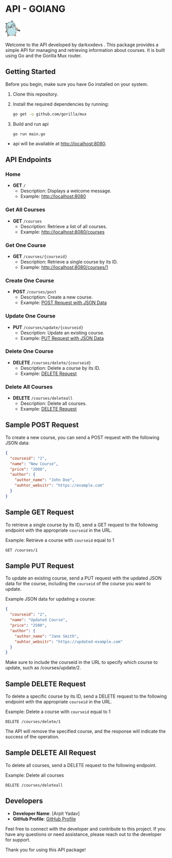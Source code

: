 # API - GOlANG

<p align="left">
  <img src="./goimg/go.png" alt="Go Logo">
</p>

Welcome to the API developed by darkxxdevs . This package provides a simple API for managing and retrieving information about courses. It is built using Go and the Gorilla Mux router.

## Getting Started

Before you begin, make sure you have Go installed on your system.

1. Clone this repository.
2. Install the required dependencies by running:

   ```sh
   go get -u github.com/gorilla/mux

   ```

3. Build and run api

   ```
   go run main.go

   ```

- api will be available at [http://localhost:8080](http://localhost:8080).

## API Endpoints

### Home

- **GET** `/`
  - Description: Displays a welcome message.
  - Example: [http://localhost:8080](http://localhost:8080)

### Get All Courses

- **GET** `/courses`
  - Description: Retrieve a list of all courses.
  - Example: [http://localhost:8080/courses](http://localhost:8080/courses)

### Get One Course

- **GET** `/courses/{courseid}`
  - Description: Retrieve a single course by its ID.
  - Example: [http://localhost:8080/courses/1](http://localhost:8080/courses/1)

### Create One Course

- **POST** `/courses/post`
  - Description: Create a new course.
  - Example: [POST Request with JSON Data](#sample-post-request)

### Update One Course

- **PUT** `/courses/update/{courseid}`
  - Description: Update an existing course.
  - Example: [PUT Request with JSON Data](#sample-put-request)

### Delete One Course

- **DELETE** `/courses/delete/{courseid}`
  - Description: Delete a course by its ID.
  - Example: [DELETE Request](#sample-delete-request)

### Delete All Courses

- **DELETE** `/courses/deleteall`
  - Description: Delete all courses.
  - Example: [DELETE Request](#sample-delete-all-request)

## Sample POST Request

To create a new course, you can send a POST request with the following JSON data:

```json
{
  "courseid": "2",
  "name": "New Course",
  "price": "2000",
  "author": {
    "author_name": "John Doe",
    "auhtor_websitr": "https://example.com"
  }
}
```

## Sample GET Request

To retrieve a single course by its ID, send a GET request to the following endpoint with the appropriate `courseid` in the URL.

Example: Retrieve a course with `courseid` equal to 1

```http
GET /courses/1
```

## Sample PUT Request

To update an existing course, send a PUT request with the updated JSON data for the course, including the `courseid` of the course you want to update.

Example JSON data for updating a course:

```json
{
  "courseid": "2",
  "name": "Updated Course",
  "price": "2500",
  "author": {
    "author_name": "Jane Smith",
    "auhtor_websitr": "https://updated-example.com"
  }
}
```

Make sure to include the courseid in the URL to specify which course to update, such as /courses/update/2.

## Sample DELETE Request

To delete a specific course by its ID, send a DELETE request to the following endpoint with the appropriate `courseid` in the URL.

Example: Delete a course with `courseid` equal to 1

```http
DELETE /courses/delete/1
```

The API will remove the specified course, and the response will indicate the success of the operation.

## Sample DELETE All Request

To delete all courses, send a DELETE request to the following endpoint.

Example: Delete all courses

```http
DELETE /courses/deleteall
```

## Developers

- **Developer Name**: [Arpit Yadav]
- **GitHub Profile**: [GitHub Profile](https://github.com/darkxxdevs)

Feel free to connect with the developer and contribute to this project. If you have any questions or need assistance, please reach out to the developer for support.

Thank you for using this API package!
